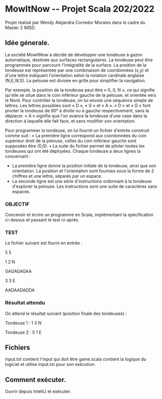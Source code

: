 # MowItNow -- Projet Scala 202/2022

Projet réalisé par Wendy Alejandra Corredor Morales dans le cadre du Master 2 IMSD. 

## Idée génerale.

La société MowItNow a décidé de développer une tondeuse à gazon automatique,
destinée aux surfaces rectangulaires.
La tondeuse peut être programmée pour parcourir l'intégralité de la surface. La position de
la tondeuse est représentée par une combinaison de coordonnées (x,y) et d'une lettre
indiquant l'orientation selon la notation cardinale anglaise (N,E,W,S). La pelouse est
divisée en grille pour simplifier la navigation.

Par exemple, la position de la tondeuse peut être « 0, 0, N », ce qui signifie qu'elle se
situe dans le coin inférieur gauche de la pelouse, et orientée vers le Nord.
Pour contrôler la tondeuse, on lui envoie une séquence simple de lettres. Les lettres
possibles sont « D », « G » et « A ».
« D » et « G » font pivoter la tondeuse de 90° à droite ou à gauche respectivement, sans la
déplacer. « A » signifie que l'on avance la tondeuse d'une case dans la direction à laquelle
elle fait face, et sans modifier son orientation.

Pour programmer la tondeuse, on lui fournit un fichier d'entrée construit comme suit :
• La première ligne correspond aux coordonnées du coin supérieur droit de la pelouse,
celles du coin inférieur gauche sont supposées être (0,0).
• La suite du fichier permet de piloter toutes les tondeuses qui ont été déployées.
Chaque tondeuse a deux lignes la concernant :
- La première ligne donne la position initiale de la tondeuse, ainsi que son
orientation. La position et l'orientation sont fournies sous la forme de 2 chiffres
et une lettre, séparés par un espace.
- La seconde ligne est une série d'instructions ordonnant à la tondeuse d'explorer
la pelouse. Les instructions sont une suite de caractères sans espaces.

### OBJECTIF
Concevoir et écrire un programme en Scala, implémentant la spécification ci-dessus et
passant le test ci-après.


### TEST
Le fichier suivant est fourni en entrée :

5 5

1 2 N

GAGAGAGAA

3 3 E

AADAADADDA

### Résultat attendu

On attend le résultat suivant (position finale des tondeuses) :


Tondeuse 1 : 1 3 N

Tondeuse 2 : 5 1 E


## Fichiers 
input.txt contient l'input qui doit être 
game.scala contient la logique du logiciel et utilise input.txt pour son exécution. 


## Comment exécuter.
Ouvrir depuis IntelliJ et exécuter. 
